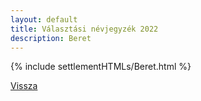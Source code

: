 ```yaml
---
layout: default
title: Választási névjegyzék 2022
description: Beret
---
```


{% include settlementHTMLs/Beret.html %}

[Vissza](./)